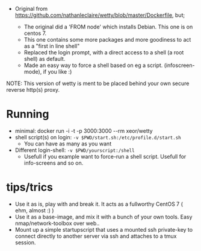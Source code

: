 * Original from https://github.com/nathanleclaire/wetty/blob/master/Dockerfile, but;

  * The original did a 'FROM node' which installs Debian. This one is on centos 7.
  * This one contains some more packages and more goodiness to act as a "first in line shell"
  * Replaced the login prompt, with a direct access to a shell (a root shell) as default.
  * Made an easy way to force a shell based on eg a script. (infoscreen-mode), if you like :)

NOTE: This version of wetty is ment to be placed behind your own secure reverse http(s) proxy.

# Running
* minimal: docker run -i -t -p 3000:3000 --rm xeor/wetty
* shell script(s) on login: `-v $PWD/start.sh:/etc/profile.d/start.sh`
  * You can have as many as you want
* Different login-shell: `-v $PWD/yourscript:/shell`
  * Usefull if you example want to force-run a shell script. Usefull for info-screens and so on.

# tips/trics
* Use it as is, play with and break it. It acts as a fullworthy CentOS 7 ( ehm, almost :) )
* Use it as a base-image, and mix it with a bunch of your own tools. Easy nmap/network-toolbox over web..
* Mount up a simple startupscript that uses a mounted ssh private-key to connect directly to another server via ssh and attaches to a tmux session.
